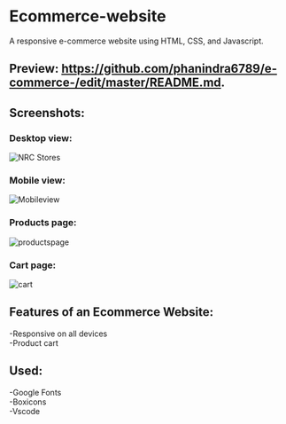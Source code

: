 # Ecommerce-website

A responsive e-commerce website using HTML, CSS, and Javascript.

## Preview: https://github.com/phanindra6789/e-commerce-/edit/master/README.md.
## Screenshots:
### Desktop view:
![NRC Stores](https://user-images.githubusercontent.com/78247889/126875405-4545bd00-1252-4b6d-b49f-24298fb46045.png)
### Mobile view:
![Mobileview](https://user-images.githubusercontent.com/78247889/126875464-9d093353-4356-4308-aea2-a520572da395.png)
### Products page:
![productspage](https://user-images.githubusercontent.com/78247889/126896497-4a4a10f0-20ce-4645-a624-6bc11a61954b.png)
### Cart page:
![cart](https://user-images.githubusercontent.com/78247889/126896503-f6ccb25f-f9bf-448c-9fd1-0e90ffeba916.png)

## Features of an Ecommerce Website:
-Responsive on all devices \
-Product cart

## Used:
-Google Fonts \
-Boxicons \
-Vscode
